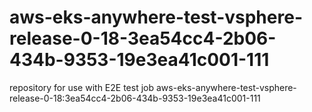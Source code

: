 # aws-eks-anywhere-test-vsphere-release-0-18-3ea54cc4-2b06-434b-9353-19e3ea41c001-111
repository for use with E2E test job aws-eks-anywhere-test-vsphere-release-0-18:3ea54cc4-2b06-434b-9353-19e3ea41c001-111

